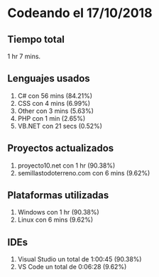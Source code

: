 # Codeando el 17/10/2018

## Tiempo total
1 hr 7 mins.

## Lenguajes usados
1. C# con 56 mins (84.21%)
1. CSS con 4 mins (6.99%)
1. Other con 3 mins (5.63%)
1. PHP con 1 min (2.65%)
1. VB.NET con 21 secs (0.52%)

## Proyectos actualizados
1. proyecto10.net con 1 hr (90.38%)
1. semillastodoterreno.com con 6 mins (9.62%)

## Plataformas utilizadas
1. Windows con 1 hr (90.38%)
1. Linux con 6 mins (9.62%)

## IDEs
1. Visual Studio un total de 1:00:45 (90.38%)
1. VS Code un total de 0:06:28 (9.62%)

